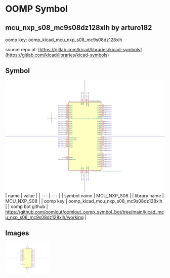 # OOMP Symbol  
## mcu_nxp_s08_mc9s08dz128xlh  by arturo182  
  
oomp key: oomp_kicad_mcu_nxp_s08_mc9s08dz128xlh  
  
source repo at: [https://gitlab.com/kicad/libraries/kicad-symbols](https://gitlab.com/kicad/libraries/kicad-symbols)  
## Symbol  
  
[![working.png](working_600.png)](working.png)  
| name | value | 
| --- | --- | 
| symbol name | MCU_NXP_S08 | 
| library name | MCU_NXP_S08 | 
| oomp key | oomp_kicad_mcu_nxp_s08_mc9s08dz128xlh | 
| oomp bot github | https://github.com/oomlout/oomlout_oomp_symbol_bot/tree/main/kicad_mcu_nxp_s08_mc9s08dz128xlh/working | 
## Images  
  
[![working.png](working_140.png)](working.png)  
